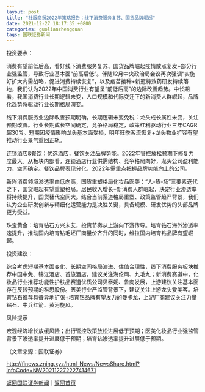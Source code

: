 ```yaml
---
layout: post
title: "社服商贸2022年策略报告：线下消费服务复苏、国货品牌崛起"
date: 2021-12-27 18:17:35 +0800
categories: guolianzhengquan
tags: 国联证券新闻
---
```

<p>投资要点：</p><p>消费有望前低后高，看好线下消费服务复苏、国货品牌崛起疫情散点复发+部分行业强监管，导致行业基本面“前高后低”。伴随12月中央政治局会议再次强调“实施好扩大内需战略，促进消费持续恢复”，以及疫苗接种+新冠特效药研发持续落地，我们认为2022年中国消费行业有望呈“前低后高”的边际改善趋势。中长期看，我国消费行业长期逻辑未变，人口规模和代际变迁下的新消费人群崛起，品牌化趋势将驱动行业长期格局演变。</p><p>线下消费服务业边际改善预期明确，长期逻辑未变免税：龙头成长属性未变，关注预期改善。行业长期成长空间确定，竞争格局稳定，政策红利驱动行业三年CAGR超30%。短期因疫情影响龙头基本面受损，明年旺季客流恢复+龙头物业扩容有望推动行业景气重回正轨。</p><p>连锁酒店&餐饮：优选酒店，餐饮关注品牌势能。2022年管控放松预期下修复力度最大。从板块内部看，连锁酒店行业供需结构、竞争格局向好，龙头公司盈利能力、空间确定。餐饮品牌表现分化，2022年需重点把握品牌势能向上的公司。</p><p>新兴消费领域渗透率由低向高，国货重塑格局化妆品医美：“人-货-场”三要素迭代之下，国货崛起有望重塑格局。居民收入增长+新消费人群崛起，决定行业渗透率将持续提升，国货替代空间大。结合当前渠道格局重塑、政策监管趋严背景，我们认为企业研发创新与精细化运营能力是决胜关键，具备规模、研发优势的头部品牌更为受益。</p><p>珠宝黄金：培育钻石方兴未艾，投资节奏从上游向下游传导。培育钻石海外渗透率速提升，推动国内培育钻毛坯厂商量价齐升的同时，维拉国内培育钻品牌有望崛起。</p><p>投资建议：</p><p>综合考虑短期基本面变化、长期空间格局演进、估值合理性，线下消费服务板块推荐中国中免、锦江酒店、首旅酒店，建议关注海伦司、九毛九；新消费赛道中，化妆品行业推荐功能性护肤品赛道优质公司贝泰妮、鲁商发展，上游建议关注基本面存在反转预期的科思股份。医美行业严监管背景下，建议关注上游龙头爱美客。培育钻石推荐具备异地扩张+培育钻品牌有望发力的曼卡龙，上游厂商建议关注力量钻石、中兵红箭、黄河旋风。</p><p>风险提示</p><p>宏观经济增长放缓风险；出行管控政策放松进展低于预期；医美化妆品行业强监管背景下渗透率提升进展低于预期；培育钻渗透率提升进展低于预期。</p><p class="em_media">（文章来源：国联证券）</p>

<http://finews.zning.xyz/html_News/NewsShare.html?infoCode=NW202112272227414671>

[返回国联证券新闻](//finews.withounder.com/category/guolianzhengquan.html)｜[返回首页](//finews.withounder.com/)
